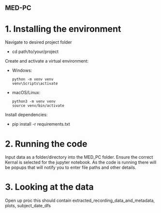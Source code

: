## MED-PC

# 1. Installing the environment
Navigate to desired project folder
- cd path/to/your/project

Create and activate a virtual environment:
- Windows:
  ```
  python -m venv venv
  venv\Scripts\activate
  ```
- macOS/Linux:
  ```
  python3 -m venv venv
  source venv/bin/activate
  ```

Install dependencies:
- pip install -r requirements.txt

# 2. Running the code
Input data as a folder/directory into the MED_PC folder.
Ensure the correct Kernal is selected for the jupyter notebook.
As the code is running there will be popups that will notify you to enter file paths and other details.

# 3. Looking at the data
Open up proc this should contain extracted_recording_data_and_metadata, plots, subject_date_dfs